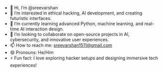 - 👋 Hi, I’m @sreevarshan
- 👀 I’m interested in ethical hacking, AI development, and creating futuristic interfaces.
- 🌱 I’m currently learning advanced Python, machine learning, and real-time AI interaction design.
- 💞️ I’m looking to collaborate on open-source projects in AI, cybersecurity, and innovative user experiences.
- 📫 How to reach me: sreevarshan1511@gmail.com
- 😄 Pronouns: He/Him
- ⚡ Fun fact: I love exploring hacker setups and designing immersive tech experiences!


